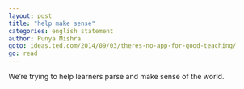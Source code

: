 ```yaml
---
layout: post
title: "help make sense"
categories: english statement
author: Punya Mishra
goto: ideas.ted.com/2014/09/03/theres-no-app-for-good-teaching/
go: read
---
```


We’re trying to help learners parse and make sense of the world.
